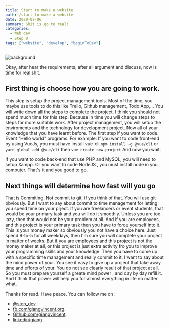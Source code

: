 ```yaml
---
title: Start to make a website
path: /start-to-make-a-website
date: 2020-08-06
summary: Shit is go to real!
categories:
  - Web dev
  - Step 0
tags: ["website", "develop", "beginToDev"]
---
```


![background](./images/blog_bg_2.jpg)

Okay, after hear the requirements, after all argument and discuss, now is time for real shit.

## First thing is choose how you are going to work.

This step is setup the project management tools. Most of the time, you maybe use tools to do this like Trello, Github management, Todo App,...
You will write down all the steps to complete the project. I think you should not spend much time for this step. Because in time you will change steps to steps for more suitable work.
After project management, you will setup the enviroments and the technology for development project.
Now all of your knowledge that you have learnt before. The first step if you want to code. Event "Hello world" programs.
For example:
If you want to code front-end by using VueJs, you must have install vue-cli
`npm install -g @vue/cli`
or
`yarn global add @vue/cli`
then
`vue create new-project`
And now you wait.

If you want to code back-end that use PHP and MySQL, you will need to setup Xampp.
Or you want to code NodeJS , you must install node in you computer.
That's it and you good to go.

## Next things will determine how fast will you go

That is Commiting. Not commit to git, if you think of that. You will use git obviously. But I want to say about commit to time management for letting you spend time on your prject.
If you are freelancers or event students, that would be your primary task and you will do it smoothly. Unless you are too lazy, then that would not be your problem at all.
And if you are employees, and this project is your primary task then you have to force yourself into it. This is your money maker so obviously you not have a choice here.
Just spend 9-to-5 for all weekdays, then I'm sure you will complete your project in matter of weeks.
But if you are employees and this project is not the money maker at all, or this project is just extra activity fro you to improve your programming skills and your knowledge. Then you have to come up with a specific time management and really commit to it.
I want to say about the mind power of your.
You see it easy to give up a project that take away time and efforts of your. You do not see clearly result of that project at all. So you must prepare yourself a greate mind power , and day by day refill it.
And I think that power will help you for almost everything in life no matter what.

Thanks for read. Have peace.
You can follow me on :

- [@step_dev](https://twitter.com/step_dev).
- [fb.com/giangvincent.org](https://www.facebook.com/giangvincent.org/).
- [Github.com/giangvincent](https://github.com/giangvincent).
- [linkedin/giang](https://www.linkedin.com/in/giang-do-linh-88b034131/).
